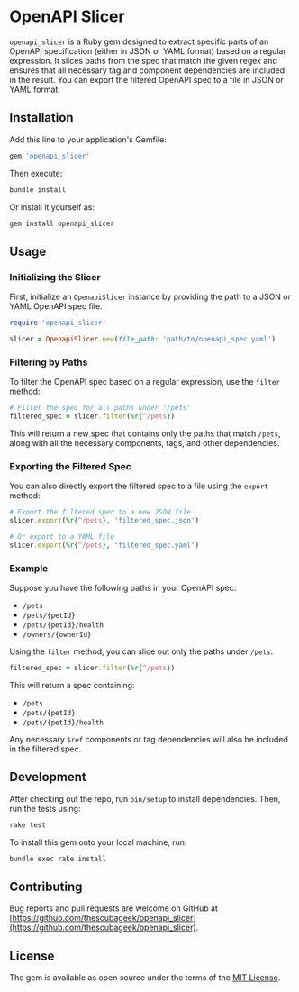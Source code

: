 
# OpenAPI Slicer

`openapi_slicer` is a Ruby gem designed to extract specific parts of an OpenAPI specification (either in JSON or YAML format) based on a regular expression. It slices paths from the spec that match the given regex and ensures that all necessary tag and component dependencies are included in the result. You can export the filtered OpenAPI spec to a file in JSON or YAML format.

## Installation

Add this line to your application's Gemfile:

```ruby
gem 'openapi_slicer'
```

Then execute:

```bash
bundle install
```

Or install it yourself as:

```bash
gem install openapi_slicer
```

## Usage

### Initializing the Slicer

First, initialize an `OpenapiSlicer` instance by providing the path to a JSON or YAML OpenAPI spec file.

```ruby
require 'openapi_slicer'

slicer = OpenapiSlicer.new(file_path: 'path/to/openapi_spec.yaml')
```

### Filtering by Paths

To filter the OpenAPI spec based on a regular expression, use the `filter` method:

```ruby
# Filter the spec for all paths under '/pets'
filtered_spec = slicer.filter(%r{^/pets})
```

This will return a new spec that contains only the paths that match `/pets`, along with all the necessary components, tags, and other dependencies.

### Exporting the Filtered Spec

You can also directly export the filtered spec to a file using the `export` method:

```ruby
# Export the filtered spec to a new JSON file
slicer.export(%r{^/pets}, 'filtered_spec.json')

# Or export to a YAML file
slicer.export(%r{^/pets}, 'filtered_spec.yaml')
```

### Example

Suppose you have the following paths in your OpenAPI spec:

- `/pets`
- `/pets/{petId}`
- `/pets/{petId}/health`
- `/owners/{ownerId}`

Using the `filter` method, you can slice out only the paths under `/pets`:

```ruby
filtered_spec = slicer.filter(%r{^/pets})
```

This will return a spec containing:
- `/pets`
- `/pets/{petId}`
- `/pets/{petId}/health`

Any necessary `$ref` components or tag dependencies will also be included in the filtered spec.

## Development

After checking out the repo, run `bin/setup` to install dependencies. Then, run the tests using:

```bash
rake test
```

To install this gem onto your local machine, run:

```bash
bundle exec rake install
```

## Contributing

Bug reports and pull requests are welcome on GitHub at [https://github.com/thescubageek/openapi_slicer](https://github.com/thescubageek/openapi_slicer).

## License

The gem is available as open source under the terms of the [MIT License](https://opensource.org/licenses/MIT).
